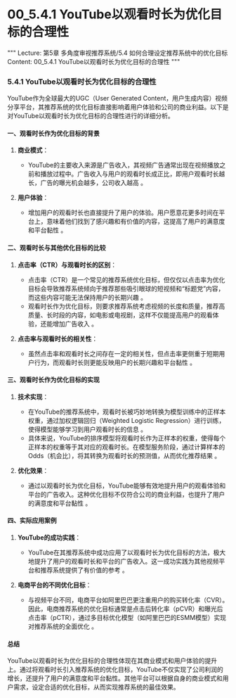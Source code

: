 # 00_5.4.1 YouTube以观看时长为优化目标的合理性

"""
Lecture: 第5章 多角度审视推荐系统/5.4 如何合理设定推荐系统中的优化目标
Content: 00_5.4.1 YouTube以观看时长为优化目标的合理性
"""

### 5.4.1 YouTube以观看时长为优化目标的合理性

YouTube作为全球最大的UGC（User Generated Content，用户生成内容）视频分享平台，其推荐系统的优化目标直接影响着用户体验和公司的商业利益。以下是对YouTube以观看时长为优化目标的合理性进行的详细分析。

#### 一、观看时长作为优化目标的背景

1. **商业模式**：
   - YouTube的主要收入来源是广告收入，其视频广告通常出现在视频播放之前和播放过程中。广告收入与用户的观看时长成正比，即用户观看时长越长，广告的曝光机会越多，公司收入越高 。

2. **用户体验**：
   - 增加用户的观看时长也直接提升了用户的体验。用户愿意花更多时间在平台上，意味着他们找到了感兴趣和有价值的内容，这提高了用户的满意度和平台黏性 。

#### 二、观看时长与其他优化目标的比较

1. **点击率（CTR）与观看时长的区别**：
   - 点击率（CTR）是一个常见的推荐系统优化目标，但仅仅以点击率为优化目标会导致推荐系统倾向于推荐那些吸引眼球的短视频和“标题党”内容，而这些内容可能无法保持用户的长期兴趣 。
   - 观看时长作为优化目标，则要求推荐系统考虑视频的长度和质量，推荐高质量、长时段的内容，如电影或电视剧，这样不仅能提高用户的观看体验，还能增加广告收入 。

2. **点击率与观看时长的相关性**：
   - 虽然点击率和观看时长之间存在一定的相关性，但点击率更侧重于短期用户行为，而观看时长则更能反映用户的长期兴趣和平台黏性 。

#### 三、观看时长作为优化目标的实现

1. **技术实现**：
   - 在YouTube的推荐系统中，观看时长被巧妙地转换为模型训练中的正样本权重，通过加权逻辑回归（Weighted Logistic Regression）进行训练，使得模型能够学习到用户观看时长的信息  。
   - 具体来说，YouTube的排序模型将观看时长作为正样本的权重，使得每个正样本的权重等于其对应的观看时长。在模型服务阶段，通过计算样本的Odds（机会比），将其转换为观看时长的预测值，从而优化推荐结果 。

2. **优化效果**：
   - 通过以观看时长为优化目标，YouTube能够有效地提升用户的观看体验和平台的广告收入。这种优化目标不仅符合公司的商业利益，也提升了用户的满意度和平台黏性 。

#### 四、实际应用案例

1. **YouTube的成功实践**：
   - YouTube在其推荐系统中成功应用了以观看时长为优化目标的方法，极大地提升了用户的观看时长和平台的广告收入。这一成功实践为其他视频平台和推荐系统提供了有价值的参考  。

2. **电商平台的不同优化目标**：
   - 与视频平台不同，电商平台如阿里巴巴更注重用户的购买转化率（CVR）。因此，电商推荐系统的优化目标通常是点击后转化率（pCVR）和曝光后点击率（pCTR），通过多目标优化模型（如阿里巴巴的ESMM模型）实现对推荐系统的全面优化 。

#### 总结

YouTube以观看时长为优化目标的合理性体现在其商业模式和用户体验的提升上。通过将观看时长引入推荐系统的优化目标，YouTube不仅实现了公司利润的增长，还提升了用户的满意度和平台黏性。其他平台可以根据自身的商业模式和用户需求，设定合适的优化目标，从而实现推荐系统的最佳效果。